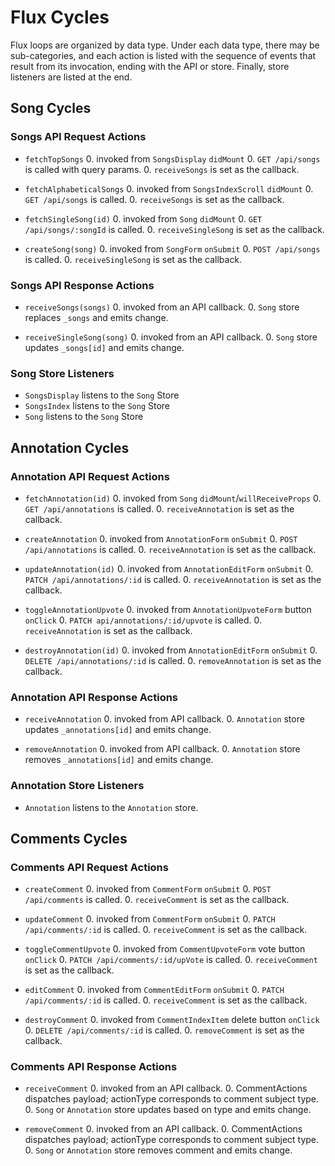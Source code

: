 # Flux Cycles

Flux loops are organized by data type. Under each data type, there may
be sub-categories, and each action is listed with the sequence of events
that result from its invocation, ending with the API or store. Finally,
store listeners are listed at the end.

## Song Cycles

### Songs API Request Actions

* `fetchTopSongs`
  0. invoked from `SongsDisplay` `didMount`
  0. `GET /api/songs` is called with query params.
  0. `receiveSongs` is set as the callback.


* `fetchAlphabeticalSongs`
  0. invoked from `SongsIndexScroll` `didMount`
  0. `GET /api/songs` is called.
  0. `receiveSongs` is set as the callback.


* `fetchSingleSong(id)`
  0. invoked from `Song` `didMount`
  0. `GET /api/songs/:songId` is called.
  0. `receiveSingleSong` is set as the callback.


* `createSong(song)`
  0. invoked from `SongForm` `onSubmit`
  0. `POST /api/songs` is called.
  0. `receiveSingleSong` is set as the callback.

### Songs API Response Actions

* `receiveSongs(songs)`
  0. invoked from an API callback.
  0. `Song` store replaces `_songs` and emits change.


* `receiveSingleSong(song)`
  0. invoked from an API callback.
  0. `Song` store updates `_songs[id]` and emits change.


### Song Store Listeners
* `SongsDisplay` listens to the `Song` Store
* `SongsIndex` listens to the `Song` Store
* `Song` listens to the `Song` Store

## Annotation Cycles

### Annotation API Request Actions

* `fetchAnnotation(id)`
  0. invoked from `Song` `didMount`/`willReceiveProps`
  0. `GET /api/annotations` is called.
  0. `receiveAnnotation` is set as the callback.


* `createAnnotation`
  0. invoked from `AnnotationForm` `onSubmit`
  0. `POST /api/annotations` is called.
  0. `receiveAnnotation` is set as the callback.


* `updateAnnotation(id)`
  0. invoked from `AnnotationEditForm` `onSubmit`
  0. `PATCH /api/annotations/:id` is called.
  0. `receiveAnnotation` is set as the callback.


* `toggleAnnotationUpvote`
  0. invoked from `AnnotationUpvoteForm` button `onClick`
  0. `PATCH api/annotations/:id/upvote` is called.
  0. `receiveAnnotation` is set as the callback.


* `destroyAnnotation(id)`
  0. invoked from `AnnotationEditForm` `onSubmit`
  0. `DELETE /api/annotations/:id` is called.
  0. `removeAnnotation` is set as the callback.

### Annotation API Response Actions

* `receiveAnnotation`
  0. invoked from API callback.
  0. `Annotation` store updates `_annotations[id]` and emits change.


* `removeAnnotation`
  0. invoked from API callback.
  0. `Annotation` store removes `_annotations[id]` and emits change.

### Annotation Store Listeners
* `Annotation` listens to the `Annotation` store.

## Comments Cycles

### Comments API Request Actions

* `createComment`
  0. invoked from `CommentForm` `onSubmit`
  0. `POST /api/comments` is called.
  0. `receiveComment` is set as the callback.


* `updateComment`
  0. invoked from `CommentForm` `onSubmit`
  0. `PATCH /api/comments/:id` is called.
  0. `receiveComment` is set as the callback.


* `toggleCommentUpvote`
  0. invoked from `CommentUpvoteForm` vote button `onClick`
  0. `PATCH /api/comments/:id/upVote` is called.
  0. `receiveComment` is set as the callback.


* `editComment`
  0. invoked from `CommentEditForm` `onSubmit`
  0. `PATCH /api/comments/:id` is called.
  0. `receiveComment` is set as the callback.


* `destroyComment`
  0. invoked from `CommentIndexItem` delete button `onClick`
  0. `DELETE /api/comments/:id` is called.
  0. `removeComment` is set as the callback.

### Comments API Response Actions

* `receiveComment`
  0. invoked from an API callback.
  0. CommentActions dispatches payload; actionType corresponds to comment subject type.
  0. `Song` or `Annotation` store updates based on type and emits change.


* `removeComment`
  0. invoked from an API callback.
  0. CommentActions dispatches payload; actionType corresponds to comment subject type.
  0. `Song` or `Annotation` store removes comment and emits change.
